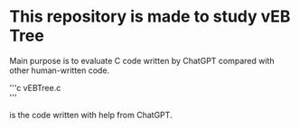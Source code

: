 # This repository is made to study vEB Tree

Main purpose is to evaluate C code written by ChatGPT compared with other human-written code.  

'''c
vEBTree.c  
'''

is the code written with help from ChatGPT.
